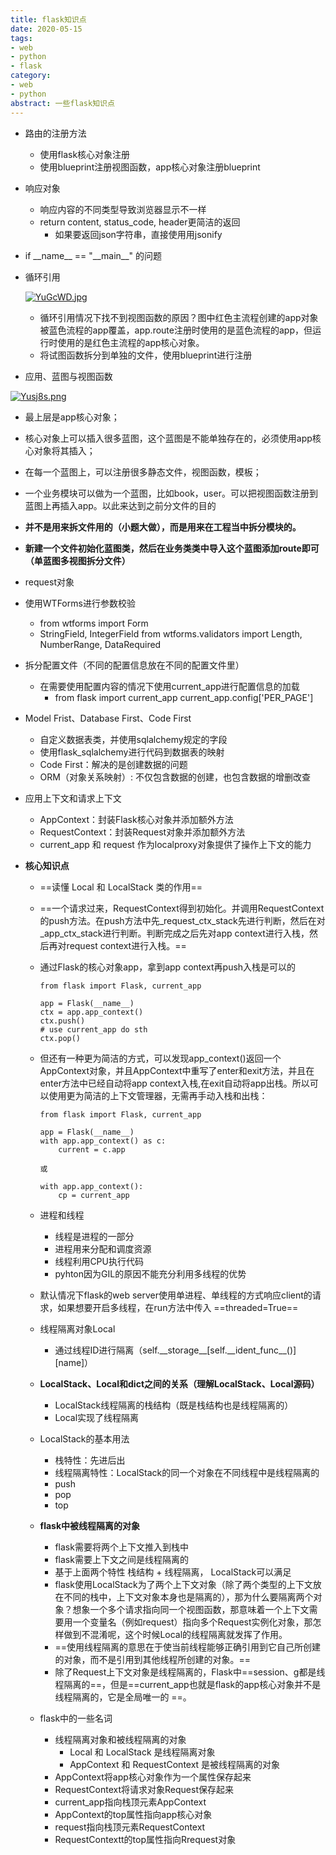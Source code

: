 ```yaml
---
title: flask知识点
date: 2020-05-15
tags:
- web
- python
- flask
category: 
- web
- python
abstract: 一些flask知识点
---
```


- 路由的注册方法
    - 使用flask核心对象注册
    - 使用blueprint注册视图函数，app核心对象注册blueprint
- 响应对象
    - 响应内容的不同类型导致浏览器显示不一样
    - return content, status_code, header更简洁的返回
        - 如果要返回json字符串，直接使用用jsonify

- if \_\_name\_\_ == "\_\_main\_\_" 的问题


- 循环引用

    [![YuGcWD.jpg](https://s1.ax1x.com/2020/05/08/YuGcWD.jpg)](https://imgchr.com/i/YuGcWD)

    - 循环引用情况下找不到视图函数的原因？图中红色主流程创建的app对象被蓝色流程的app覆盖，app.route注册时使用的是蓝色流程的app，但运行时使用的是红色主流程的app核心对象。
    - 将试图函数拆分到单独的文件，使用blueprint进行注册
- 应用、蓝图与视图函数

[![Yusj8s.png](https://s1.ax1x.com/2020/05/08/Yusj8s.png)](https://imgchr.com/i/Yusj8s)

- 最上层是app核心对象；
- 核心对象上可以插入很多蓝图，这个蓝图是不能单独存在的，必须使用app核心对象将其插入；
- 在每一个蓝图上，可以注册很多静态文件，视图函数，模板；
- 一个业务模块可以做为一个蓝图，比如book，user。可以把视图函数注册到蓝图上再插入app。以此来达到之前分文件的目的
- **并不是用来拆文件用的（小题大做），而是用来在工程当中拆分模块的。**
- **新建一个文件初始化蓝图类，然后在业务类类中导入这个蓝图添加route即可（单蓝图多视图拆分文件）**

- request对象
- 使用WTForms进行参数校验
    - from wtforms import Form
    - StringField, IntegerField from wtforms.validators import Length, NumberRange, DataRequired

- 拆分配置文件（不同的配置信息放在不同的配置文件里）
    - 在需要使用配置内容的情况下使用current_app进行配置信息的加载
        - from flask import current_app
current_app.config['PER_PAGE']

- Model Frist、Database First、Code First
    - 自定义数据表类，并使用sqlalchemy规定的字段
    - 使用flask_sqlalchemy进行代码到数据表的映射
    - Code First：解决的是创建数据的问题
    - ORM（对象关系映射）: 不仅包含数据的创建，也包含数据的增删改查

- 应用上下文和请求上下文
    - AppContext：封装Flask核心对象并添加额外方法
    - RequestContext：封装Request对象并添加额外方法
    - current_app 和 request 作为localproxy对象提供了操作上下文的能力

- **核心知识点**
    - ==读懂 Local 和 LocalStack 类的作用==
    - ==一个请求过来，RequestContext得到初始化。并调用RequestContext的push方法。在push方法中先\_request_ctx_stack先进行判断，然后在对\_app_ctx_stack进行判断。判断完成之后先对app context进行入栈，然后再对request context进行入栈。==

    - 通过Flask的核心对象app，拿到app context再push入栈是可以的
        ```
        from flask import Flask, current_app
        
        app = Flask(__name__)
        ctx = app.app_context()
        ctx.push()
        # use current_app do sth
        ctx.pop()
        ```
        
    - 但还有一种更为简洁的方式，可以发现app_context()返回一个AppContext对象，并且AppContext中重写了enter和exit方法，并且在enter方法中已经自动将app context入栈,在exit自动将app出栈。所以可以使用更为简洁的上下文管理器，无需再手动入栈和出栈：
        ```
        from flask import Flask, current_app
        
        app = Flask(__name__)
        with app.app_context() as c:
            current = c.app
            
        或
        
        with app.app_context():
            cp = current_app
        ```
    - 进程和线程
        - 线程是进程的一部分
        - 进程用来分配和调度资源
        - 线程利用CPU执行代码
        - pyhton因为GIL的原因不能充分利用多线程的优势
    - 默认情况下flask的web server使用单进程、单线程的方式响应client的请求，如果想要开启多线程，在run方法中传入 ==threaded=True==
    - 线程隔离对象Local
        - 通过线程ID进行隔离（self.\_\_storage\_\_[self.\_\_ident\_func\_\_()][name]）
    
    - **LocalStack、Local和dict之间的关系（理解LocalStack、Local源码）**
        - LocalStack线程隔离的栈结构（既是栈结构也是线程隔离的）
        - Local实现了线程隔离
    - LocalStack的基本用法
        - 栈特性：先进后出
        - 线程隔离特性：LocalStack的同一个对象在不同线程中是线程隔离的
        - push
        - pop
        - top
    - **flask中被线程隔离的对象**
        - flask需要将两个上下文推入到栈中
        - flask需要上下文之间是线程隔离的
        - 基于上面两个特性 栈结构 + 线程隔离， LocalStack可以满足
        - flask使用LocalStack为了两个上下文对象（除了两个类型的上下文放在不同的栈中，上下文对象本身也是隔离的），那为什么要隔离两个对象？想象一个多个请求指向同一个视图函数，那意味着一个上下文需要用一个变量名（例如request）指向多个Request实例化对象，那怎样做到不混淆呢，这个时候Local的线程隔离就发挥了作用。
        - ==使用线程隔离的意思在于使当前线程能够正确引用到它自己所创建的对象，而不是引用到其他线程所创建的对象。==
        - 除了Request上下文对象是线程隔离的，Flask中==session、g都是线程隔离的==，但是==current_app也就是flask的app核心对象并不是线程隔离的，它是全局唯一的 ==。
        
    - flask中的一些名词
        - 线程隔离对象和被线程隔离的对象
            - Local 和 LocalStack 是线程隔离对象
            - AppContext 和 RequestContext 是被线程隔离的对象
        - AppContext将app核心对象作为一个属性保存起来
        - RequestContext将请求对象Request保存起来
        - current_app指向栈顶元素AppContext
        - AppContext的top属性指向app核心对象
        - request指向栈顶元素RequestContext
        - RequestContextt的top属性指向Rrequest对象
